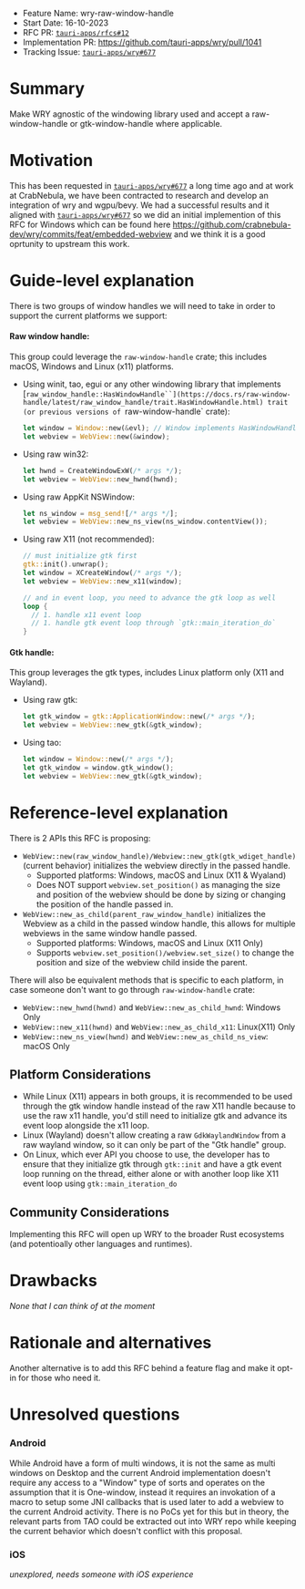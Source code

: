 -   Feature Name: wry-raw-window-handle
-   Start Date: 16-10-2023
-   RFC PR: [`tauri-apps/rfcs#12`](https://github.com/tauri-apps/rfcs/pull/12)
-   Implementation PR: https://github.com/tauri-apps/wry/pull/1041
-   Tracking Issue:
    [`tauri-apps/wry#677`](https://github.com/tauri-apps/wry/issues/677)

# Summary

Make WRY agnostic of the windowing library used and accept a raw-window-handle
or gtk-window-handle where applicable.

# Motivation

This has been requested in
[`tauri-apps/wry#677`](https://github.com/tauri-apps/wry/issues/677) a long time
ago and at work at CrabNebula, we have been contracted to research and develop
an integration of wry and wgpu/bevy. We had a successful results and it aligned
with [`tauri-apps/wry#677`](https://github.com/tauri-apps/wry/issues/677) so we
did an initial implemention of this RFC for Windows which can be found here
https://github.com/crabnebula-dev/wry/commits/feat/embedded-webview and we think
it is a good oprtunity to upstream this work.

# Guide-level explanation

There is two groups of window handles we will need to take in order to support
the current platforms we support:

#### Raw window handle:

This group could leverage the `raw-window-handle` crate; this includes macOS,
Windows and Linux (x11) platforms.

-   Using winit, tao, egui or any other windowing library that implements
    [`raw_window_handle::HasWindowHandle``](https://docs.rs/raw-window-handle/latest/raw_window_handle/trait.HasWindowHandle.html)
    trait (or previous versions of `raw-window-handle` crate):
    ```rs
    let window = Window::new(&evl); // Window implements HasWindowHandle
    let webview = WebView::new(&window);
    ```
-   Using raw win32:
    ```rs
    let hwnd = CreateWindowExW(/* args */);
    let webview = WebView::new_hwnd(hwnd);
    ```
-   Using raw AppKit NSWindow:
    ```rs
    let ns_window = msg_send![/* args */];
    let webview = WebView::new_ns_view(ns_window.contentView());
    ```
-   Using raw X11 (not recommended):

    ```rs
    // must initialize gtk first
    gtk::init().unwrap();
    let window = XCreateWindow(/* args */);
    let webview = WebView::new_x11(window);

    // and in event loop, you need to advance the gtk loop as well
    loop {
      // 1. handle x11 event loop
      // 1. handle gtk event loop through `gtk::main_iteration_do`
    }
    ```

#### Gtk handle:

This group leverages the gtk types, includes Linux platform only (X11 and
Wayland).

-   Using raw gtk:
    ```rs
    let gtk_window = gtk::ApplicationWindow::new(/* args */);
    let webview = WebView::new_gtk(&gtk_window);
    ```
-   Using tao:
    ```rs
    let window = Window::new(/* args */);
    let gtk_window = window.gtk_window();
    let webview = WebView::new_gtk(&gtk_window);
    ```

# Reference-level explanation

There is 2 APIs this RFC is proposing:

-   `WebView::new(raw_window_handle)/Webview::new_gtk(gtk_wdiget_handle)`
    (current behavior) initializes the webview directly in the passed handle.
    -   Supported platforms: Windows, macOS and Linux (X11 & Wyaland)
    -   Does NOT support `webview.set_position()` as managing the size and
        position of the webview should be done by sizing or changing the
        position of the handle passed in.
-   `WebView::new_as_child(parent_raw_window_handle)` initializes the Webview as
    a child in the passed window handle, this allows for multiple webviews in
    the same window handle passed.
    -   Supported platforms: Windows, macOS and Linux (X11 Only)
    -   Supports `webview.set_position()/webview.set_size()` to change the
        position and size of the webview child inside the parent.

There will also be equivalent methods that is specific to each platform, in case
someone don't want to go through `raw-window-handle` crate:

-   `WebView::new_hwnd(hwnd)` and `WebView::new_as_child_hwnd`: Windows Only
-   `WebView::new_x11(hwnd)` and `WebView::new_as_child_x11`: Linux(X11) Only
-   `WebView::new_ns_view(hwnd)` and `WebView::new_as_child_ns_view`: macOS Only

## Platform Considerations

-   While Linux (X11) appears in both groups, it is recommended to be used
    through the gtk window handle instead of the raw X11 handle because to use
    the raw x11 handle, you'd still need to initialize gtk and advance its event
    loop alongside the x11 loop.
-   Linux (Wayland) doesn't allow creating a raw `GdkWaylandWindow` from a raw
    wayland window, so it can only be part of the "Gtk handle" group.
-   On Linux, which ever API you choose to use, the developer has to ensure that
    they initialize gtk through `gtk::init` and have a gtk event loop running on
    the thread, either alone or with another loop like X11 event loop using
    `gtk::main_iteration_do`

## Community Considerations

Implementing this RFC will open up WRY to the broader Rust ecosystems (and
potentioally other languages and runtimes).

# Drawbacks

_None that I can think of at the moment_

# Rationale and alternatives

Another alternative is to add this RFC behind a feature flag and make it opt-in
for those who need it.

# Unresolved questions

### Android

While Android have a form of multi windows, it is not the same as multi windows
on Desktop and the current Android implementation doesn't require any access to
a "Window" type of sorts and operates on the assumption that it is One-window,
instead it requires an invokation of a macro to setup some JNI callbacks that is
used later to add a webview to the current Android activity. There is no PoCs
yet for this but in theory, the relevant parts from TAO could be extracted out
into WRY repo while keeping the current behavior which doesn't conflict with
this proposal.

### iOS

_unexplored, needs someone with iOS experience_
